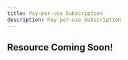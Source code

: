 ```yaml
---
title: Pay-per-use Subscription
description: Pay-per-use Subscription
---
```

## Resource Coming Soon!
